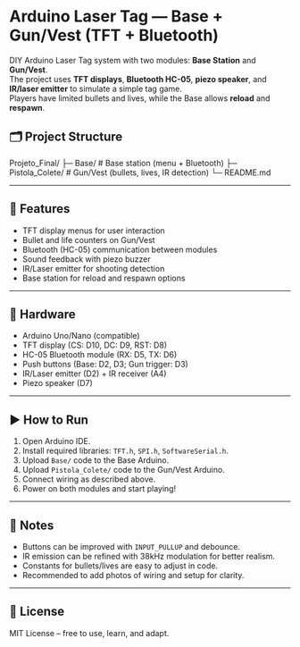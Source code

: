 # Arduino Laser Tag — Base + Gun/Vest (TFT + Bluetooth)
DIY Arduino Laser Tag system with two modules: **Base Station** and **Gun/Vest**.  
The project uses **TFT displays**, **Bluetooth HC-05**, **piezo speaker**, and **IR/laser emitter** to simulate a simple tag game.  
Players have limited bullets and lives, while the Base allows **reload** and **respawn**.



## 🗂️ Project Structure
Projeto_Final/
 ├─ Base/             # Base station (menu + Bluetooth)
 ├─ Pistola_Colete/   # Gun/Vest (bullets, lives, IR detection)
 └─ README.md

---

## 🔧 Features
- TFT display menus for user interaction  
- Bullet and life counters on Gun/Vest  
- Bluetooth (HC-05) communication between modules  
- Sound feedback with piezo buzzer  
- IR/Laser emitter for shooting detection  
- Base station for reload and respawn options  

---

## 📌 Hardware
- Arduino Uno/Nano (compatible)  
- TFT display (CS: D10, DC: D9, RST: D8)  
- HC-05 Bluetooth module (RX: D5, TX: D6)  
- Push buttons (Base: D2, D3; Gun trigger: D3)  
- IR/Laser emitter (D2) + IR receiver (A4)  
- Piezo speaker (D7)  

---

## ▶️ How to Run
1. Open Arduino IDE.  
2. Install required libraries: `TFT.h`, `SPI.h`, `SoftwareSerial.h`.  
3. Upload `Base/` code to the Base Arduino.  
4. Upload `Pistola_Colete/` code to the Gun/Vest Arduino.  
5. Connect wiring as described above.  
6. Power on both modules and start playing!  

---

## 📖 Notes
- Buttons can be improved with `INPUT_PULLUP` and debounce.  
- IR emission can be refined with 38kHz modulation for better realism.  
- Constants for bullets/lives are easy to adjust in code.  
- Recommended to add photos of wiring and setup for clarity.  

---

## 📜 License
MIT License – free to use, learn, and adapt.
